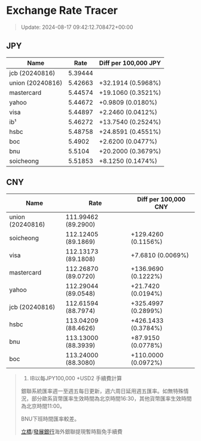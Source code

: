 # Exchange Rate Tracer

> Update: 2024-08-17 09:42:12.708472+00:00

## JPY

| Name             |    Rate | Diff per 100,000 JPY   |
|------------------|---------|------------------------|
| jcb (20240816)   | 5.39444 |                        |
| union (20240816) | 5.42663 | +32.1914 (0.5968%)     |
| mastercard       | 5.44574 | +19.1060 (0.3521%)     |
| yahoo            | 5.44672 | +0.9809 (0.0180%)      |
| visa             | 5.44897 | +2.2460 (0.0412%)      |
| ib¹              | 5.46272 | +13.7540 (0.2524%)     |
| hsbc             | 5.48758 | +24.8591 (0.4551%)     |
| boc              | 5.4902  | +2.6200 (0.0477%)      |
| bnu              | 5.5104  | +20.2000 (0.3679%)     |
| soicheong        | 5.51853 | +8.1250 (0.1474%)      |

## CNY

| Name             | Rate                | Diff per 100,000 CNY   |
|------------------|---------------------|------------------------|
| union (20240816) | 111.99462	(89.2900) |                        |
| soicheong        | 112.12405	(89.1869) | +129.4260 (0.1156%)    |
| visa             | 112.13173	(89.1808) | +7.6810 (0.0069%)      |
| mastercard       | 112.26870	(89.0720) | +136.9690 (0.1222%)    |
| yahoo            | 112.29044	(89.0548) | +21.7420 (0.0194%)     |
| jcb (20240816)   | 112.61594	(88.7974) | +325.4997 (0.2899%)    |
| hsbc             | 113.04209	(88.4626) | +426.1433 (0.3784%)    |
| bnu              | 113.13000	(88.3939) | +87.9150 (0.0778%)     |
| boc              | 113.24000	(88.3080) | +110.0000 (0.0972%)    |


> 1. IB以每JPY100,000 +USD2 手續費計算
>
> 銀聯系統匯率週一至週五每日更新，週六周日延用週五匯率。如無特殊情況，部分歐系貨幣匯率生效時間為北京時間16:30，其他貨幣匯率生效時間為北京時間11:00。
>
> BNU下班時間匯率較差。
>
> [立橋](https://www.wlbank.com.mo/uploads/ueditor/file/20181211/1544536513900230.pdf)/[發展銀行](https://www.mdb.com.mo/Service_Charges_20230728.pdf)海外銀聯提現暫時豁免手續費

